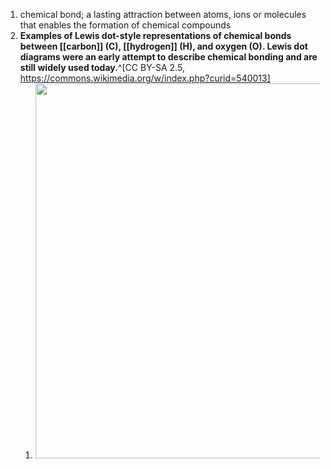1. chemical bond; a lasting attraction between atoms, ions or molecules that enables the formation of chemical compounds
2. **Examples of Lewis dot-style representations of chemical bonds between [[carbon]] (C), [[hydrogen]] (H), and oxygen (O). Lewis dot diagrams were an early attempt to describe chemical bonding and are still widely used today.**^[CC BY-SA 2.5, https://commons.wikimedia.org/w/index.php?curid=540013]
	1. <img src="https://upload.wikimedia.org/wikipedia/commons/thumb/0/02/Electron_dot.svg/1280px-Electron_dot.svg.png" width="600" />